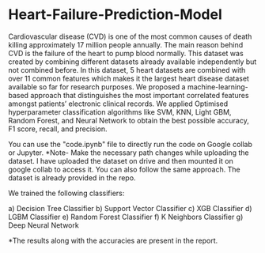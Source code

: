 # Heart-Failure-Prediction-Model

Cardiovascular disease (CVD) is one of the most common causes of death killing approximately 17 million people annually. The main reason behind CVD is the failure of the heart to pump blood normally. This dataset was created by combining different datasets already available independently but not combined before. In this dataset, 5 heart datasets are combined with over 11 common features which makes it the largest heart disease dataset available so far for research purposes. We proposed a machine-learning-based approach that distinguishes the most important correlated features amongst patients’ electronic clinical records. We applied Optimised hyperparameter classification algorithms like SVM, KNN, Light GBM, Random Forest, and Neural Network to obtain the best possible accuracy, F1 score, recall, and precision.


You can use the "code.ipynb" file to directly run the code on Google collab or Jupyter.
*Note- Make the necessary path changes while uploading the dataset. I have uploaded the dataset on drive and then mounted it on google collab to access it. You can also follow the same approach. The dataset is already provided in the repo.

We trained the following classifiers:

a) Decision Tree Classifier 
b) Support Vector Classifier
c) XGB Classifier
d) LGBM Classifier
e) Random Forest Classifier
f) K Neighbors Classifier
g) Deep Neural Network

*The results along with the accuracies are present in the report.
